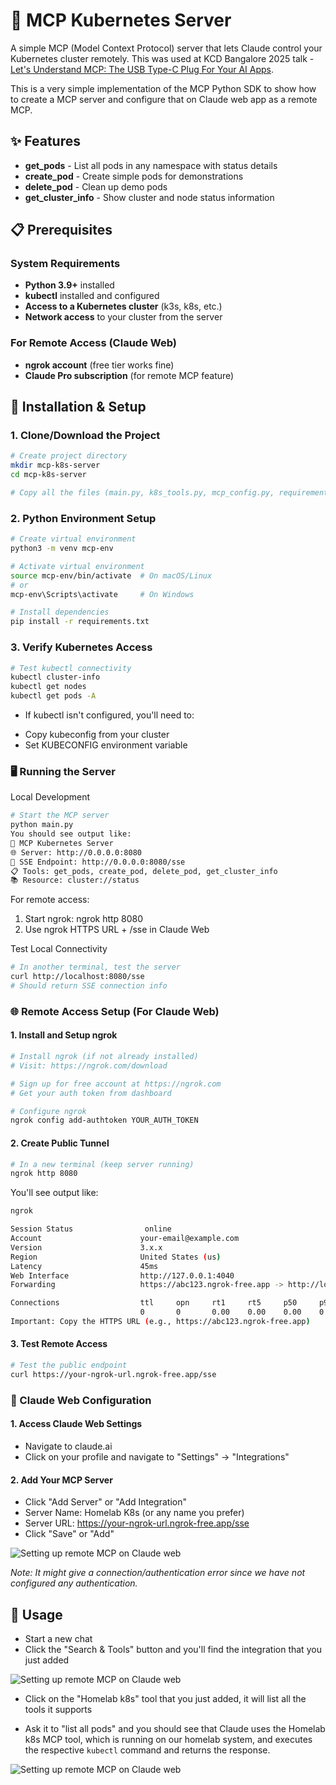 # 🚀 MCP Kubernetes Server

A simple MCP (Model Context Protocol) server that lets Claude control your Kubernetes cluster remotely. This was used at KCD Bangalore 2025 talk - [Let's Understand MCP: The USB Type-C Plug For Your AI Apps](https://kcd-blr-2025.sessionize.com/session/882097).

This is a very simple implementation of the MCP Python SDK to show how to create a MCP server and configure that on Claude web app as a remote MCP.

## ✨ Features

- **get_pods** - List all pods in any namespace with status details
- **create_pod** - Create simple pods for demonstrations
- **delete_pod** - Clean up demo pods
- **get_cluster_info** - Show cluster and node status information

## 📋 Prerequisites

### System Requirements
- **Python 3.9+** installed
- **kubectl** installed and configured
- **Access to a Kubernetes cluster** (k3s, k8s, etc.)
- **Network access** to your cluster from the server

### For Remote Access (Claude Web)
- **ngrok account** (free tier works fine)
- **Claude Pro subscription** (for remote MCP feature)

## 🚀 Installation & Setup

### 1. Clone/Download the Project

```bash
# Create project directory
mkdir mcp-k8s-server
cd mcp-k8s-server

# Copy all the files (main.py, k8s_tools.py, mcp_config.py, requirements.txt)
```

### 2. Python Environment Setup
```bash
# Create virtual environment
python3 -m venv mcp-env

# Activate virtual environment
source mcp-env/bin/activate  # On macOS/Linux
# or
mcp-env\Scripts\activate     # On Windows

# Install dependencies
pip install -r requirements.txt
```

### 3. Verify Kubernetes Access
```bash
# Test kubectl connectivity
kubectl cluster-info
kubectl get nodes
kubectl get pods -A
```

* If kubectl isn't configured, you'll need to:
 - Copy kubeconfig from your cluster
 - Set KUBECONFIG environment variable

### 🖥️ Running the Server
Local Development

```bash
# Start the MCP server
python main.py
You should see output like:
🚀 MCP Kubernetes Server
🌐 Server: http://0.0.0.0:8080
📡 SSE Endpoint: http://0.0.0.0:8080/sse
📋 Tools: get_pods, create_pod, delete_pod, get_cluster_info
📚 Resource: cluster://status
```

For remote access:
1. Start ngrok: ngrok http 8080
2. Use ngrok HTTPS URL + /sse in Claude Web

Test Local Connectivity
```bash
# In another terminal, test the server
curl http://localhost:8080/sse
# Should return SSE connection info
```

### 🌐 Remote Access Setup (For Claude Web)
#### 1. Install and Setup ngrok
```bash
# Install ngrok (if not already installed)
# Visit: https://ngrok.com/download

# Sign up for free account at https://ngrok.com
# Get your auth token from dashboard

# Configure ngrok
ngrok config add-authtoken YOUR_AUTH_TOKEN
```
#### 2. Create Public Tunnel
```bash
# In a new terminal (keep server running)
ngrok http 8080
```
You'll see output like:
```bash
ngrok                                                               

Session Status                online
Account                      your-email@example.com
Version                      3.x.x
Region                       United States (us)
Latency                      45ms
Web Interface                http://127.0.0.1:4040
Forwarding                   https://abc123.ngrok-free.app -> http://localhost:8080

Connections                  ttl     opn     rt1     rt5     p50     p90
                             0       0       0.00    0.00    0.00    0.00
Important: Copy the HTTPS URL (e.g., https://abc123.ngrok-free.app)
```

#### 3. Test Remote Access
```bash
# Test the public endpoint
curl https://your-ngrok-url.ngrok-free.app/sse
```

### 🔧 Claude Web Configuration

#### 1. Access Claude Web Settings

- Navigate to claude.ai
- Click on your profile and navigate to "Settings" -> "Integrations"

#### 2. Add Your MCP Server

- Click "Add Server" or "Add Integration"
- Server Name: Homelab K8s (or any name you prefer)
- Server URL: https://your-ngrok-url.ngrok-free.app/sse
- Click "Save" or "Add"

![Setting up remote MCP on Claude web](</images/claude-integration.png>)

_Note: It might give a connection/authentication error since we have not configured any authentication._

## 🎯 Usage

- Start a new chat
- Click the "Search & Tools" button and you'll find the integration that you just added

![Setting up remote MCP on Claude web](</images/claude-list-tools.png>)

- Click on the "Homelab k8s" tool that you just added, it will list all the tools it supports

- Ask it to "list all pods" and you should see that Claude uses the Homelab k8s MCP tool, which is running on our homelab system, and executes the respective `kubectl` command and returns the response. 

![Setting up remote MCP on Claude web](</images/claude-chat.png>)